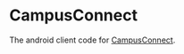 # CampusConnect
The android client code for [CampusConnect](https://play.google.com/store/apps/details?id=com.campusconnect&hl=en).
